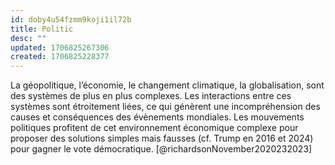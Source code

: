 ```yaml
---
id: doby4u54fzmm9koji1il72b
title: Politic
desc: ""
updated: 1706825267306
created: 1706825228377
---
```


La géopolitique, l’économie, le changement climatique, la globalisation, sont des systèmes de plus en plus complexes. Les interactions entre ces systèmes sont étroitement liées, ce qui génèrent une incompréhension des causes et conséquences des évènements mondiales. Les mouvements politiques profitent de cet environnement économique complexe pour proposer des solutions simples mais fausses (cf. Trump en 2016 et 2024) pour gagner le vote démocratique. [@richardsonNovember2020232023]
